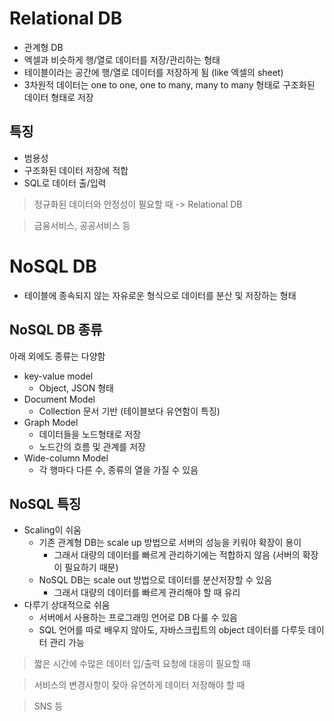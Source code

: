 # Relational DB

- 관계형 DB
- 엑셀과 비슷하게 행/열로 데이터를 저장/관리하는 형태
- 테이블이라는 공간에 행/열로 데이터를 저장하게 됨 (like 엑셀의 sheet)
- 3차원적 데이터는 one to one, one to many, many to many 형태로 구조화된 데이터 형태로 저장

## 특징

- 범용성
- 구조화된 데이터 저장에 적합
- SQL로 데이터 출/입력

> 정규화된 데이터와 안정성이 필요할 때 -> Relational DB

> 금융서비스, 공공서비스 등

# NoSQL DB

- 테이블에 종속되지 않는 자유로운 형식으로 데이터를 분산 및 저장하는 형태

## NoSQL DB 종류

아래 외에도 종류는 다양함

- key-value model
  - Object, JSON 형태
- Document Model
  - Collection 문서 기반 (테이블보다 유연함이 특징)
- Graph Model
  - 데이터들을 노드형태로 저장
  - 노드간의 흐름 및 관계를 저장
- Wide-column Model
  - 각 행마다 다른 수, 종류의 열을 가질 수 있음

## NoSQL 특징

- Scaling이 쉬움
  - 기존 관계형 DB는 scale up 방법으로 서버의 성능을 키워야 확장이 용이
    - 그래서 대량의 데이터를 빠르게 관리하기에는 적합하지 않음 (서버의 확장이 필요하기 때문)
  - NoSQL DB는 scale out 방법으로 데이터를 분산저장할 수 있음
    - 그래서 대량의 데이터를 빠르게 관리해야 할 때 유리
- 다루기 상대적으로 쉬움
  - 서버에서 사용하는 프로그래밍 언어로 DB 다룰 수 있음
  - SQL 언어를 따로 배우지 않아도, 자바스크립트의 object 데이터를 다루듯 데이터 관리 가능

> 짧은 시간에 수많은 데이터 입/출력 요청에 대응이 필요할 때

> 서비스의 변경사항이 잦아 유연하게 데이터 저장해야 할 때

> SNS 등
